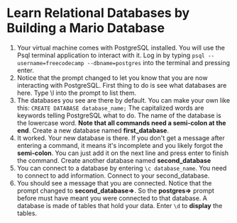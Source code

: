 # Learn Relational Databases by Building a Mario Database

1. Your virtual machine comes with PostgreSQL installed. You will use the Psql terminal application to interact with it. Log in by typing `psql --username=freecodecamp --dbname=postgres` into the terminal and pressing enter.
2. Notice that the prompt changed to let you know that you are now interacting with PostgreSQL. First thing to do is see what databases are here. Type \l into the prompt to list them.
3. The databases you see are there by default. You can make your own like this:
   `CREATE DATABASE database_name;`
   The capitalized words are keywords telling PostgreSQL what to do. The name of the database is the lowercase word. **Note that all commands need a semi-colon at the end**. Create a new database named **first_database**.
4. It worked. Your new database is there. If you don't get a message after entering a command, it means it's incomplete and you likely forgot the **semi-colon**. You can just add it on the next line and press enter to finish the command. Create another database named **second_database**
5. You can connect to a database by entering `\c database_name`. You need to connect to add information. Connect to your second_database.
6. You should see a message that you are connected. Notice that the prompt changed to **second_database=>**. So the **postgres=>** prompt before must have meant you were connected to that database. A database is made of tables that hold your data. Enter `\d` to **display** the tables.
